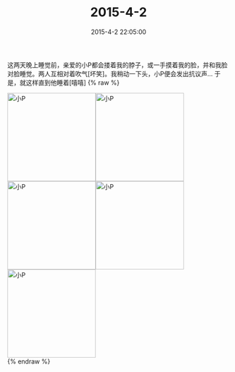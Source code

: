 ﻿---
title: 2015-4-2
date: 2015-4-2 22:05:00
tags:
categories: 妈妈
---
这两天晚上睡觉前，亲爱的小P都会搂着我的脖子，或一手摸着我的脸，并和我脸对脸睡觉。两人互相对着吹气[坏笑]。我稍动一下头，小P便会发出抗议声…
于是，就这样直到他睡着[嘻嘻]
{% raw %}
<div style="width:500 px">
<div style="float:left; width:100 px"><img src="/2015-4-2/微信图片_20171011090033.jpg" width="200" alt="小P"></div>
<div style="float:left; width:100 px"><img src="/2015-4-2/微信图片_20171011090051.jpg" width="200" alt="小P"></div>
<div style="float:left; width:100 px"><img src="/2015-4-2/微信图片_20171011090104.jpg" width="200" alt="小P"></div>
<div style="float:left; width:100 px"><img src="/2015-4-2/微信图片_20171011090115.jpg" width="200" alt="小P"></div>
<div style="float:left; width:100 px"><img src="/2015-4-2/微信图片_20171011090124.jpg" width="200" alt="小P"></div>
<div style="clear:both"></div>
</div>
{% endraw %}